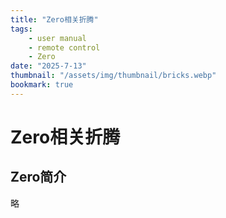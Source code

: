 ```yaml
---
title: "Zero相关折腾"
tags:
    - user manual
    - remote control
    - Zero
date: "2025-7-13"
thumbnail: "/assets/img/thumbnail/bricks.webp"
bookmark: true
---
```

# Zero相关折腾

## Zero简介
略


